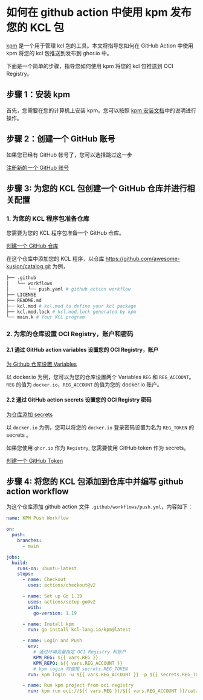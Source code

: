 # 如何在 github action 中使用 kpm 发布您的 KCL 包 

[kpm](https://github.com/KusionStack/kpm) 是一个用于管理 kcl 包的工具。本文将指导您如何在 GitHub Action 中使用 kpm 将您的 kcl 包推送到发布到 ghcr.io 中。

下面是一个简单的步骤，指导您如何使用 kpm 将您的 kcl 包推送到 OCI Registry。

## 步骤 1：安装 kpm

首先，您需要在您的计算机上安装 kpm。您可以按照 [kpm 安装文档](https://kcl-lang.io/docs/user_docs/guides/package-management/installation)中的说明进行操作。

## 步骤 2：创建一个 GitHub 账号

如果您已经有 GitHub 帐号了，您可以选择跳过这一步

[注册新的一个 GitHub 账号](https://docs.github.com/zh/get-started/signing-up-for-github/signing-up-for-a-new-github-account)

## 步骤 3: 为您的 KCL 包创建一个 GitHub 仓库并进行相关配置

### 1. 为您的 KCL 程序包准备仓库
您需要为您的 KCL 程序包准备一个 GitHub 仓库。

[创建一个 GitHub 仓库](https://docs.github.com/zh/get-started/quickstart/create-a-repo) 


在这个仓库中添加您的 KCL 程序，以仓库 https://github.com/awesome-kusion/catalog.git 为例，

```bash
├── .github
│   └── workflows
│       └── push.yaml # github action workflow
├── LICENSE
├── README.md
├── kcl.mod # kcl.mod to define your kcl package
├── kcl.mod.lock # kcl.mod.lock generated by kpm
└── main.k # Your KCL program
```

### 2. 为您的仓库设置 OCI Registry，账户和密码

#### 2.1 通过 GitHub action variables 设置您的 OCI Registry，账户

[为 Github 仓库设置 Variables](https://docs.github.com/zh/actions/learn-github-actions/variables#creating-configuration-variables-for-a-repository)

以 docker.io 为例，您可以为您的仓库设置两个 Variables `REG` 和 `REG_ACCOUNT`。`REG` 的值为 `docker.io`，`REG_ACCOUNT` 的值为您的 docker.io 账户。

#### 2.2 通过 GitHub action secrets 设置您的 OCI Registry 密码

[为仓库添加 secrets](https://docs.github.com/zh/actions/security-guides/encrypted-secrets#creating-encrypted-secrets-for-a-repository)

以 `docker.io` 为例，您可以将您的 `docker.io` 登录密码设置为名为 `REG_TOKEN` 的 secrets 。

如果您使用 `ghcr.io` 作为 `Registry`, 您需要使用 GitHub token 作为 secrets。

[创建一个 GitHub Token](https://docs.github.com/zh/authentication/keeping-your-account-and-data-secure/managing-your-personal-access-tokens#personal-access-tokens-classic)


## 步骤 4: 将您的 KCL 包添加到仓库中并编写 github action workflow

为这个仓库添加 github action 文件 `.github/workflows/push.yml`，内容如下：

```yaml
name: KPM Push Workflow

on:
  push:
    branches:
      - main

jobs:
  build:
    runs-on: ubuntu-latest
    steps:
      - name: Checkout
        uses: actions/checkout@v2

      - name: Set up Go 1.19
        uses: actions/setup-go@v2
        with:
          go-version: 1.19

      - name: Install kpm
        run: go install kcl-lang.io/kpm@latest

      - name: Login and Push
        env:
          # 通过环境变量指定 OCI Registry 和账户
          KPM_REG: ${{ vars.REG }}
          KPM_REPO: ${{ vars.REG_ACCOUNT }}
          # kpm login 时使用 secrets.REG_TOKEN 
        run: kpm login -u ${{ vars.REG_ACCOUNT }} -p ${{ secrets.REG_TOKEN }} ${{ vars.REG }} && kpm push

      - name: Run kpm project from oci registry
        run: kpm run oci://${{ vars.REG }}/${{ vars.REG_ACCOUNT }}/catalog --tag 0.0.1

```
